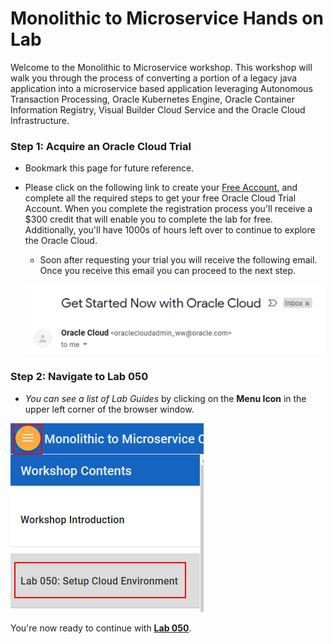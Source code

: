 # Monolithic to Microservice Hands on Lab

Welcome to the Monolithic to Microservice workshop. This workshop will walk you through the process of converting a portion of a legacy java application into a microservice based application leveraging Autonomous Transaction Processing, Oracle Kubernetes Engine, Oracle Container Information Registry, Visual Builder Cloud Service and the Oracle Cloud Infrastructure.

### **Step 1**: Acquire an Oracle Cloud Trial

- Bookmark this page for future reference.

- Please click on the following link to create your <a href="https://myservices.us.oraclecloud.com/mycloud/signup?language=en&sourceType=:ow:lp:2t::RC_NAMK190201P00051:Monolith2MicroHOL&intcmp=:ow:lp:2t::RC_NAMK190201P00051:Monolith2MicroHOL" target="_trial_">Free Account</a>, and complete all the required steps to get your free Oracle Cloud Trial Account. When you complete the registration process you'll receive a $300 credit that will enable you to complete the lab for free.  Additionally, you'll have 1000s of hours left over to continue to explore the Oracle Cloud.

  - Soon after requesting your trial you will receive the following email. Once you receive this email you can proceed to the next step.

  ![](images/getstartednow.png)

### **Step 2**: Navigate to Lab 050

  - _You can see a list of Lab Guides_ by clicking on the **Menu Icon** in the upper left corner of the browser window.

  ![](images/Intro-61643a34.png)
  
You're now ready to continue with [**Lab 050**](LabGuide050.md).

